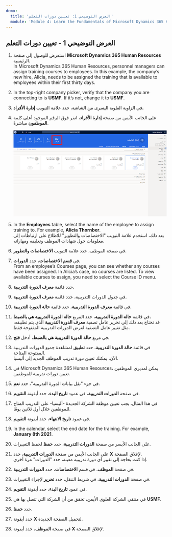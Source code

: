 ```yaml
---
demo:
  title: 'العرض التوضيحي 1: تعيين دورات التعلم'
  module: 'Module 4: Learn the Fundamentals of Microsoft Dynamics 365 Human Resources'
---
```


## <a name="demo-1---assigning-learning-courses"></a>العرض التوضيحي 1 - تعيين دورات التعلم

1. استعرض للوصول إلى صفحة **Microsoft Dynamics 365 Human Resources** الرئيسية.  
    In Microsoft Dynamics 365 Human Resources, personnel managers can assign training courses to employees. In this example, the company’s new hire, Alicia, needs to be assigned the training that is available to employees within their first thirty days.

1. In the top-right company picker, verify that the company you are connecting to is <bpt id="p1">**</bpt>USMF<ept id="p1">**</ept>. If it’s not, change it to <bpt id="p1">**</bpt>USMF<ept id="p1">**</ept>.

1. في الزاوية العلوية اليسرى من الشاشة، حدد علامة التبويب **إدارة الأفراد.**

1. على الجانب الأيمن من صفحة **إدارة الأفراد**، انقر فوق الرقم الموجود أعلى كلمة **الموظفون** مباشرةً.

    ![لقطة شاشة لصفحة إدارة الأفراد مع تمييز أرقام الموظفين.](./media/assigning_learning_courses_1_employee.png)

1. In the <bpt id="p1">**</bpt>Employees<ept id="p1">**</ept> table, select the name of the employee to assign training to. For example, <bpt id="p1">**</bpt>Alicia Thornber<ept id="p1">**</ept>.  
    بعد ذلك، استخدم علامة التبويب "الاختصاصات والتطوير" للاطلاع على ارتباطات إلى معلومات حول شهادات الموظف وتعليمه ومهاراته.

1. في صفحة الموظف، حدد علامة التبويب **الاختصاصات والتطوير.**

1. في **قسم الاختصاصات**، حدد **الدورات**.  
    From an employee’s Courses page, you can see whether any courses have been assigned. In Alicia’s case, no courses are listed. To view available courses to assign, you need to select the Course ID menu.

1. حدد قائمة **معرف الدورة التدريبية.**

1. في جدول الدورات التدريبية، حدد قائمة **معرف الدورة التدريبية.**

1. في قائمة **معرف الدورة التدريبية**، حدد قائمة **حالة الدورة التدريبية.**

1. في قائمة **حالة الدورة التدريبية**، حدد المربع **حالة الدورة التدريبية هي بالضبط.**  
    قد تحتاج بعد ذلك إلى تحرير عامل تصفية **معرف الدورة التدريبية** الذي يتم تطبيقه، مثل تغيير عامل التصفية لعرض الدورات التدريبية المفتوحة فقط.

1. في مربع **حالة الدورة التدريبية هي بالضبط**، أدخل **فتح**.

1. في قائمة **حالة الدورة التدريبية**، حدد **تطبيق** لمشاهدة جميع الدورات التدريبية المفتوحة المتاحة.  
    الآن، يمكنك تعيين دورة تدريب الموظف الجديد إلى أليسيا.

1. في Microsoft Dynamics 365 Human Resources، يمكن لمديري الموظفين تعيين دورات تدريبية للموظفين.

1. في جزء "نقل بيانات الدورة التدريبية"، حدد **نعم**.

1. في صفحة **الدورات التدريبية**، في عمود **تاريخ البدء**، حدد أيقونة **التقويم**.

1. في هذا المثال، يجب تعيين موظفة الشركة الجديدة -أليسيا- على التدريب المتاح للموظفين خلال أول ثلاثين يومًا.

1. في عمود **تاريخ الانتهاء**، حدد أيقونة **التقويم**.

1. In the calendar, select the end date for the training. For example, <bpt id="p1">**</bpt>January 8th 2021<ept id="p1">**</ept>.

1. على الجانب الأيسر من صفحة **الدورات التدريبية**، حدد **حفظ** لحفظ التغييرات.

1. على الجانب الأيمن من صفحة **الدورات التدريبية**، حدد **X** لإغلاق الصفحة.  
    إذا كنت بحاجة إلى تغيير أي دورة تدريبية معينة، حدد "الدورات" مرة أخرى.

1. في صفحة **الموظف**، في قسم **الاختصاصات**، حدد **الدورات التدريبية**.

1. في صفحة **الدورات التدريبية**، في شريط التنقل، حدد **تحرير** لإجراء التغييرات.

1. في عمود **تاريخ البدء**، حدد أيقونة **التقويم**.

1. في منتقي الشركة العلوي الأيمن، تحقق من أن الشركة التي تتصل بها هي **USMF**.

1. حدد ⁧**⁩حفظ⁧**⁩.

1. حدد أيقونة **X** لتحميل الصفحة الجديدة.

1. في صفحة **الموظف**، حدد أيقونة **X** لإغلاق الصفحة.
